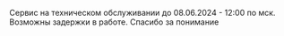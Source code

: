 Сервис на техническом обслуживании до 08.06.2024 - 12:00 по мск. Возможны задержки в работе. Спасибо за понимание
